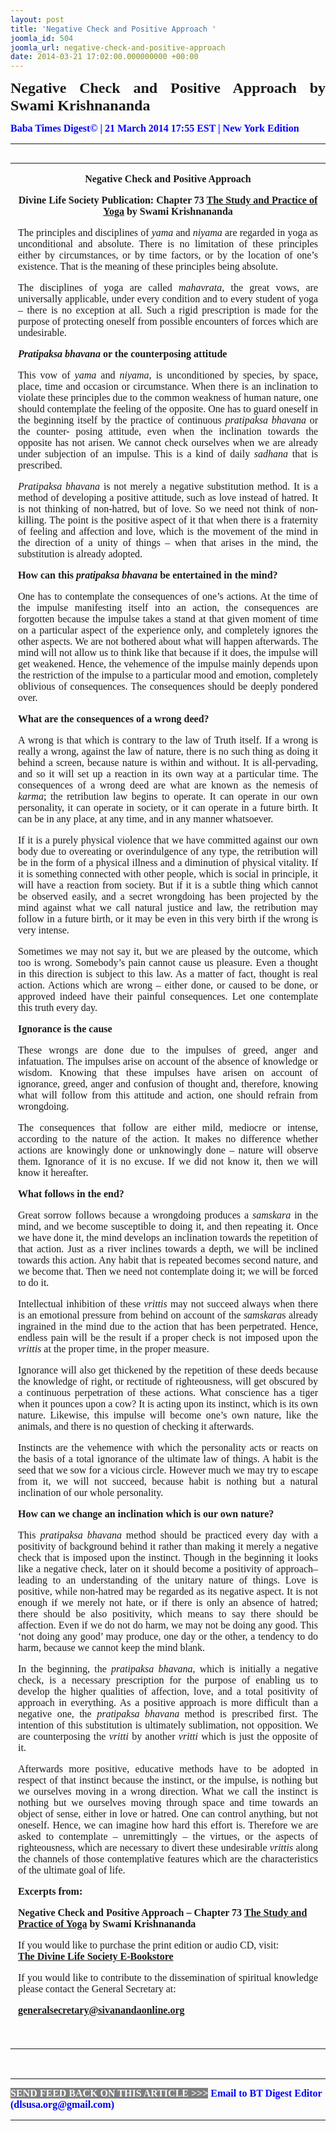 ```yaml
---
layout: post
title: 'Negative Check and Positive Approach '
joomla_id: 504
joomla_url: negative-check-and-positive-approach
date: 2014-03-21 17:02:00.000000000 +00:00
---
```

<p style="text-align: justify;"><span style="font-size: 18pt; font-family: book antiqua,palatino;"><strong><span style="line-height: 115%;"><strong><span style="line-height: 115%;"><strong><span style="line-height: 115%;"><strong><span style="line-height: 115%;"><strong><span style="line-height: 115%;"><strong><span style="line-height: 115%;">Negative Check and Positive Approach by Swami Krishnananda</span></strong></span></strong></span></strong></span></strong></span></strong></span></strong></span></p>
<p style="text-align: justify;"><strong><span style="font-family: book antiqua,palatino; font-size: 12pt; color: #3366ff;"><span style="line-height: 115%;"><span style="color: #0000ff;">Baba Times Digest© | 21 March 2014 17:55 EST | New York Edition</span><br /></span></span></strong></p>
<hr />
<div>
<table align="left" cellpadding="0" cellspacing="0" vspace="0" hspace="0">
<tbody>
<tr>
<td style="padding: 0in 9pt;" align="left" valign="top">
<p style="text-align: center;" align="center"><span style="font-size: 12pt; font-family: book antiqua,palatino;"><strong>Negative Check and Positive Approach</strong></span></p>
<p style="text-align: center;" align="center"><span style="font-size: 12pt; font-family: book antiqua,palatino;"><strong>Divine Life Society Publication: Chapter 73 </strong><a href="http://www.swami-krishnananda.org/patanjali/raja_73.html"><strong>The Study and Practice of Yoga</strong></a><strong> by Swami Krishnananda</strong></span></p>
<p style="text-align: justify;"><span style="font-size: 12pt; font-family: book antiqua,palatino;">The principles and disciplines of <em>yama</em> and <em>niyama</em> are regarded in yoga as unconditional and absolute. There is no limitation of these principles either by circumstances, or by time factors, or by the location of one’s existence. That is the meaning of these principles being absolute.</span></p>
<p style="text-align: justify;"><span style="font-size: 12pt; font-family: book antiqua,palatino;">The disciplines of yoga are called <em>mahavrata</em>, the great vows, are universally applicable, under every condition and to every student of yoga – there is no exception at all. Such a rigid prescription is made for the purpose of protecting oneself from possible encounters of forces which are undesirable.</span></p>
<p style="text-align: justify;"><span style="font-size: 12pt; font-family: book antiqua,palatino;"><em><strong>Pratipaksa bhavana</strong></em><strong> or the counterposing attitude</strong></span></p>
<p style="text-align: justify;"><span style="font-size: 12pt; font-family: book antiqua,palatino;">This vow of <em>yama</em> and <em>niyama</em>, is unconditioned by species, by space, place, time and occasion or circumstance. When there is an inclination to violate these principles due to the common weakness of human nature, one should contemplate the feeling of the opposite. One has to guard oneself in the beginning itself by the practice of continuous <em>pratipaksa bhavana</em> or the counter- posing attitude, even when the inclination towards the opposite has not arisen. We cannot check ourselves when we are already under subjection of an impulse. This is a kind of daily <em>sadhana</em> that is prescribed.</span></p>
<p style="text-align: justify;"><span style="font-size: 12pt; font-family: book antiqua,palatino;"><em>Pratipaksa bhavana</em> is not merely a negative substitution method. It is a method of developing a positive attitude, such as love instead of hatred. It is not thinking of non-hatred, but of love. So we need not think of non-killing. The point is the positive aspect of it that when there is a fraternity of feeling and affection and love, which is the movement of the mind in the direction of a unity of things – when that arises in the mind, the substitution is already adopted.</span></p>
<p style="text-align: justify;"><span style="font-size: 12pt; font-family: book antiqua,palatino;"><strong>How can this <em>pratipaksa bhavana</em> be entertained in the mind?</strong></span></p>
<p style="text-align: justify;"><span style="font-size: 12pt; font-family: book antiqua,palatino;">One has to contemplate the consequences of one’s actions. At the time of the impulse manifesting itself into an action, the consequences are forgotten because the impulse takes a stand at that given moment of time on a particular aspect of the experience only, and completely ignores the other aspects. We are not bothered about what will happen afterwards. The mind will not allow us to think like that because if it does, the impulse will get weakened. Hence, the vehemence of the impulse mainly depends upon the restriction of the impulse to a particular mood and emotion, completely oblivious of consequences. The consequences should be deeply pondered over.</span></p>
<p style="text-align: justify;"><span style="font-size: 12pt; font-family: book antiqua,palatino;"><strong>What are the consequences of a wrong deed? </strong></span></p>
<p style="text-align: justify;"><span style="font-size: 12pt; font-family: book antiqua,palatino;">A wrong is that which is contrary to the law of Truth itself. If a wrong is really a wrong, against the law of nature, there is no such thing as doing it behind a screen, because nature is within and without. It is all-pervading, and so it will set up a reaction in its own way at a particular time. The consequences of a wrong deed are what are known as the nemesis of <em>karma</em>; the retribution law begins to operate. It can operate in our own personality, it can operate in society, or it can operate in a future birth. It can be in any place, at any time, and in any manner whatsoever.</span></p>
<p style="text-align: justify;"><span style="font-size: 12pt; font-family: book antiqua,palatino;">If it is a purely physical violence that we have committed against our own body due to overeating or overindulgence of any type, the retribution will be in the form of a physical illness and a diminution of physical vitality. If it is something connected with other people, which is social in principle, it will have a reaction from society. But if it is a subtle thing which cannot be observed easily, and a secret wrongdoing has been projected by the mind against what we call natural justice and law, the retribution may follow in a future birth, or it may be even in this very birth if the wrong is very intense.</span></p>
<p style="text-align: justify;"><span style="font-size: 12pt; font-family: book antiqua,palatino;">Sometimes we may not say it, but we are pleased by the outcome, which too is wrong. Somebody’s pain cannot cause us pleasure. Even a thought in this direction is subject to this law. As a matter of fact, thought is real action. Actions which are wrong – either done, or caused to be done, or approved indeed have their painful consequences. Let one contemplate this truth every day.</span></p>
<p style="text-align: justify;"><span style="font-size: 12pt; font-family: book antiqua,palatino;"><strong>Ignorance is the cause</strong></span></p>
<p style="text-align: justify;"><span style="font-size: 12pt; font-family: book antiqua,palatino;">These wrongs are done due to the impulses of greed, anger and infatuation. The impulses arise on account of the absence of knowledge or wisdom. Knowing that these impulses have arisen on account of ignorance, greed, anger and confusion of thought and, therefore, knowing what will follow from this attitude and action, one should refrain from wrongdoing.</span></p>
<p style="text-align: justify;"><span style="font-size: 12pt; font-family: book antiqua,palatino;">The consequences that follow are either mild, mediocre or intense, according to the nature of the action. It makes no difference whether actions are knowingly done or unknowingly done – nature will observe them. Ignorance of it is no excuse. If we did not know it, then we will know it hereafter.</span></p>
<p style="text-align: justify;"><span style="font-size: 12pt; font-family: book antiqua,palatino;"><strong>What follows in the end?</strong></span></p>
<p style="text-align: justify;"><span style="font-size: 12pt; font-family: book antiqua,palatino;">Great sorrow follows because a wrongdoing produces a <em>samskara</em> in the mind, and we become susceptible to doing it, and then repeating it. Once we have done it, the mind develops an inclination towards the repetition of that action. Just as a river inclines towards a depth, we will be inclined towards this action. Any habit that is repeated becomes second nature, and we become that. Then we need not contemplate doing it; we will be forced to do it.</span></p>
<p style="text-align: justify;"><span style="font-size: 12pt; font-family: book antiqua,palatino;">Intellectual inhibition of these <em>vrittis</em> may not succeed always when there is an emotional pressure from behind on account of the <em>samskara</em>s already ingrained in the mind due to the action that has been perpetrated. Hence, endless pain will be the result if a proper check is not imposed upon the <em>vrittis</em> at the proper time, in the proper measure.</span></p>
<p style="text-align: justify;"><span style="font-size: 12pt; font-family: book antiqua,palatino;">Ignorance will also get thickened by the repetition of these deeds because the knowledge of right, or rectitude of righteousness, will get obscured by a continuous perpetration of these actions. What conscience has a tiger when it pounces upon a cow? It is acting upon its instinct, which is its own nature. Likewise, this impulse will become one’s own nature, like the animals, and there is no question of checking it afterwards.</span></p>
<p style="text-align: justify;"><span style="font-size: 12pt; font-family: book antiqua,palatino;">Instincts are the vehemence with which the personality acts or reacts on the basis of a total ignorance of the ultimate law of things. A habit is the seed that we sow for a vicious circle. However much we may try to escape from it, we will not succeed, because habit is nothing but a natural inclination of our whole personality.</span></p>
<p style="text-align: justify;"><span style="font-size: 12pt; font-family: book antiqua,palatino;"><strong>How can we change an inclination which is our own nature?</strong></span></p>
<p style="text-align: justify;"><span style="font-size: 12pt; font-family: book antiqua,palatino;">This <em>pratipaksa bhavana</em> method should be practiced every day with a positivity of background behind it rather than making it merely a negative check that is imposed upon the instinct. Though in the beginning it looks like a negative check, later on it should become a positivity of approach– leading to an understanding of the unitary nature of things. Love is positive, while non-hatred may be regarded as its negative aspect. It is not enough if we merely not hate, or if there is only an absence of hatred; there should be also positivity, which means to say there should be affection. Even if we do not do harm, we may not be doing any good. This ‘not doing any good’ may produce, one day or the other, a tendency to do harm, because we cannot keep the mind blank.</span></p>
<p style="text-align: justify;"><span style="font-size: 12pt; font-family: book antiqua,palatino;">In the beginning, the <em>pratipaksa bhavana,</em> which is initially a negative check, is a necessary prescription for the purpose of enabling us to develop the higher qualities of affection, love, and a total positivity of approach in everything. As a positive approach is more difficult than a negative one, the <em>pratipaksa bhavana</em> method is prescribed first. The intention of this substitution is ultimately sublimation, not opposition. We are counterposing the <em>vritti</em> by another <em>vritti</em> which is just the opposite of it.</span></p>
<p style="text-align: justify;"><span style="font-size: 12pt; font-family: book antiqua,palatino;">Afterwards more positive, educative methods have to be adopted in respect of that instinct because the instinct, or the impulse, is nothing but we ourselves moving in a wrong direction. What we call the instinct is nothing but we ourselves moving through space and time towards an object of sense, either in love or hatred. One can control anything, but not oneself. Hence, we can imagine how hard this effort is. Therefore we are asked to contemplate – unremittingly – the virtues, or the aspects of righteousness, which are necessary to divert these undesirable <em>vrittis</em> along the channels of those contemplative features which are the characteristics of the ultimate goal of life.</span></p>
<p><span style="font-size: 12pt; font-family: book antiqua,palatino;"><strong>Excerpts from:</strong></span></p>
<p><span style="font-size: 12pt; font-family: book antiqua,palatino;"><strong>Negative Check and Positive Approach –</strong> <strong>Chapter 73 </strong><a href="http://www.swami-krishnananda.org/patanjali/raja_73.html"><strong>The Study and Practice of Yoga</strong></a><strong> by Swami Krishnananda</strong></span></p>
<p style="text-align: justify;" align="center"><span style="font-size: 12pt; font-family: book antiqua,palatino;">If you would like to purchase the print edition or audio CD, visit: </span><br /><span style="font-size: 12pt; font-family: book antiqua,palatino;"> <a href="http://www.dlshq.org/cgi-bin/store/commerce.cgi?category=krishnananda&amp;cart_id=1394930528.401"><strong>The Divine Life Society E-Bookstore</strong></a></span></p>
<p style="text-align: justify;" align="center"><span style="font-size: 12pt; font-family: book antiqua,palatino;">If you would like to contribute to the dissemination of spiritual knowledge please contact the General Secretary at:</span></p>
<p style="text-align: justify;" align="center"><span style="font-size: 12pt; font-family: book antiqua,palatino;"><a href="mailto:generalsecretary@sivanandaonline.org"><strong></strong></a><strong><a href="mailto:generalsecretary@sivanandaonline.org">generalsecretary@sivanandaonline.org</a></strong></span><span><strong></strong></span></p>
<p>&nbsp;</p>
</td>
</tr>
</tbody>
</table>
</div>
<p>&nbsp;</p>
<hr />
<p><span style="font-family: book antiqua,palatino; font-size: 12pt;"><span style="color: #0000ff;"><span style="color: #0000ff;"><span style="font-size: 11pt; line-height: 115%; font-family: 'Book Antiqua','serif';"><strong><span style="font-family: book antiqua,palatino; font-size: 12pt; color: #3366ff;"><span style="line-height: 115%;"><span style="color: #000000;"><span style="background-color: #808080; color: #ffffff;">SEND FEED BACK ON THIS ARTICLE &gt;&gt;&gt;</span> <span style="color: #0000ff;"><span style="color: #0000ff;">Email to BT Digest Editor</span></span><a href="mailto:dlsusa.org@gmail.com?subject=DLS%20Posts"><span style="color: #0000ff;"><span style="color: #0000ff;"> </span></span></a><span style="color: #0000ff;"><span style="color: #0000ff;">(dlsusa.org@gmail.com)</span></span><a href="mailto:dlsusa.org@gmail.com?subject=DLS%20Posts"><span style="color: #0000ff;"><span style="color: #0000ff;"></span></span></a><br /></span></span></span></strong></span></span></span></span></p>
<hr />
<p>&nbsp;</p>
